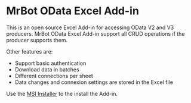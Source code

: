 # MrBot OData Excel Add-in
This is an open source Excel Add-in for accessing OData V2 and V3 producers. MrBot OData Excel Add-in support all CRUD operations if the producer supports them.

Other features are:

- Support basic authentication
- Download data in batches
- Different connections per sheet
- Data changes and connexion settings are stored in the Excel file

Use the [MSI Installer](https://github.com/mrbotcr/MrBot-OData-Client/raw/Version2.0/OfficeAddInSetup/Release/MrBotOdataClient.msi) to the install the Add-in.

